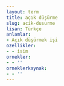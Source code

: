 ```yaml
---
layout: term
title: açık düşürme
slug: acik-dusurme
lisan: Türkçe
anlamlar:
- Açık düşürmek işi
ozellikler:
- - isim
ornekler:
- - ''
orneklerkaynak:
- - ''
---
```

